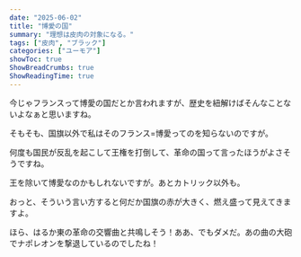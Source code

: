 ```yaml
---
date: "2025-06-02"
title: "博愛の国"
summary: "理想は皮肉の対象になる。"
tags: ["皮肉", "ブラック"]
categories: ["ユーモア"]
showToc: true
ShowBreadCrumbs: true
ShowReadingTime: true
---
```


今じゃフランスって博愛の国だとか言われますが、歴史を紐解けばそんなことないよなぁと思いますね。

そもそも、国旗以外で私はそのフランス=博愛ってのを知らないのですが。 

何度も国民が反乱を起こして王権を打倒して、革命の国って言ったほうがよさそうですね。

王を除いて博愛なのかもしれないですが。あとカトリック以外も。

おっと、そういう言い方すると何だか国旗の赤が大きく、燃え盛って見えてきますよ。

ほら、はるか東の革命の交響曲と共鳴しそう！ああ、でもダメだ。あの曲の大砲でナポレオンを撃退しているのでしたね！ 